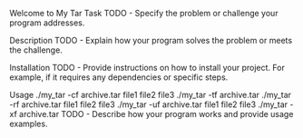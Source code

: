 Welcome to My Tar
Task
TODO - Specify the problem or challenge your program addresses.

Description
TODO - Explain how your program solves the problem or meets the challenge.

Installation
TODO - Provide instructions on how to install your project. For example, if it requires any dependencies or specific steps.

Usage
./my_tar -cf archive.tar file1 file2 file3
./my_tar -tf archive.tar
./my_tar -rf archive.tar file1 file2 file3
./my_tar -uf archive.tar file1 file2 file3
./my_tar -xf archive.tar
TODO - Describe how your program works and provide usage examples.